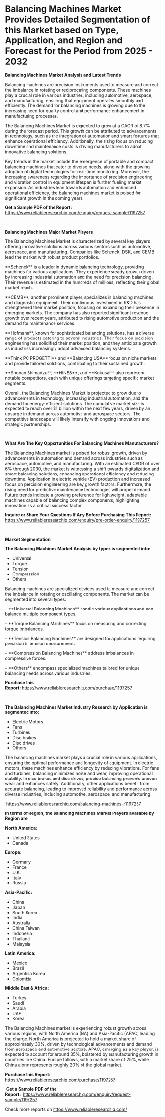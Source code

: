 <p><h1>Balancing Machines Market Provides Detailed Segmentation of this Market based on Type, Application, and Region and Forecast for the Period from 2025 - 2032</h1></p><p><strong>Balancing Machines Market Analysis and Latest Trends</strong></p>
<p><p>Balancing machines are precision instruments used to measure and correct the imbalance in rotating or reciprocating components. These machines play a crucial role in various industries, including automotive, aerospace, and manufacturing, ensuring that equipment operates smoothly and efficiently. The demand for balancing machines is growing due to the increasing need for quality control and performance enhancement in manufacturing processes.</p><p>The Balancing Machines Market is expected to grow at a CAGR of 8.7% during the forecast period. This growth can be attributed to advancements in technology, such as the integration of automation and smart features that enhance operational efficiency. Additionally, the rising focus on reducing downtime and maintenance costs is driving manufacturers to adopt innovative balancing solutions. </p><p>Key trends in the market include the emergence of portable and compact balancing machines that cater to diverse needs, along with the growing adoption of digital technologies for real-time monitoring. Moreover, the increasing awareness regarding the importance of precision engineering and vibration control in equipment lifespan is further fueling market expansion. As industries lean towards automation and enhanced operational efficiency, the balancing machines market is poised for significant growth in the coming years.</p></p>
<p><strong>Get a Sample PDF of the Report:&nbsp;</strong> <a href="https://www.reliableresearchiq.com/enquiry/request-sample/1197257?utm_campaign=2257&utm_medium=2&utm_source=Github&utm_content=ia&utm_term=19022025&utm_id=balancing-machines">https://www.reliableresearchiq.com/enquiry/request-sample/1197257</a></p>
<p>&nbsp;</p>
<p><strong>Balancing Machines Major Market Players</strong></p>
<p><p>The Balancing Machines Market is characterized by several key players offering innovative solutions across various sectors such as automotive, aerospace, and manufacturing. Companies like Schenck, DSK, and CEMB lead the market with robust product portfolios.</p><p>**Schenck** is a leader in dynamic balancing technology, providing machines for various applications. They experience steady growth driven by increasing industrial automation and the need for precision balancing. Their revenue is estimated in the hundreds of millions, reflecting their global market reach.</p><p>**CEMB**, another prominent player, specializes in balancing machines and diagnostic equipment. Their continuous investment in R&D has strengthened their market position, focusing on expanding their presence in emerging markets. The company has also reported significant revenue growth over recent years, attributed to rising automotive production and the demand for maintenance services.</p><p>**Hofmann**, known for sophisticated balancing solutions, has a diverse range of products catering to several industries. Their focus on precision engineering has solidified their market position, and they anticipate growth as industries increasingly adopt advanced balancing systems.</p><p>**Think PC PROGETTI** and **Balancing USA** focus on niche markets and provide tailored solutions, contributing to their sustained growth. </p><p>**Shonan Shimadzu**, **HINES**, and **Kokusai** also represent notable competitors, each with unique offerings targeting specific market segments. </p><p>Overall, the Balancing Machines Market is projected to grow due to advancements in technology, increasing industrial automation, and the demand for energy-efficient solutions. The cumulative market size is expected to reach over $1 billion within the next few years, driven by an upsurge in demand across automotive and aerospace sectors. The competitive landscape will likely intensify with ongoing innovations and strategic partnerships.</p></p>
<p>&nbsp;</p>
<p><strong>What Are The Key Opportunities For Balancing Machines Manufacturers?</strong></p>
<p><p>The Balancing Machines market is poised for robust growth, driven by advancements in automation and demand across industries such as aerospace, automotive, and manufacturing. With an estimated CAGR of over 6% through 2030, the market is witnessing a shift towards digitalization and smart balancing solutions, enhancing operational efficiency and reducing downtime. Application in electric vehicle (EV) production and increased focus on precision engineering are key growth factors. Furthermore, the rising need for predictive maintenance technologies will propel demand. Future trends indicate a growing preference for lightweight, adaptable machines capable of balancing complex components, highlighting innovation as a critical success factor.</p></p>
<p><strong>Inquire or Share Your Questions If Any Before Purchasing This Report:</strong> <a href="https://www.reliableresearchiq.com/enquiry/pre-order-enquiry/1197257?utm_campaign=2257&utm_medium=2&utm_source=Github&utm_content=ia&utm_term=19022025&utm_id=balancing-machines">https://www.reliableresearchiq.com/enquiry/pre-order-enquiry/1197257</a></p>
<p>&nbsp;</p>
<p><strong>Market Segmentation</strong></p>
<p><strong>The Balancing Machines Market Analysis by types is segmented into:</strong></p>
<p><ul><li>Universal</li><li>Torque</li><li>Tension</li><li>Compression</li><li>Others</li></ul></p>
<p><p>Balancing machines are specialized devices used to measure and correct the imbalance in rotating or oscillating components. The market can be segmented into several types: </p><p>- **Universal Balancing Machines** handle various applications and can balance multiple component types. </p><p>- **Torque Balancing Machines** focus on measuring and correcting torque imbalances. </p><p>- **Tension Balancing Machines** are designed for applications requiring precision in tension measurement. </p><p>- **Compression Balancing Machines** address imbalances in compressive forces. </p><p>- **Others** encompass specialized machines tailored for unique balancing needs across various industries.</p></p>
<p><strong>Purchase this Report:&nbsp;</strong><a href="https://www.reliableresearchiq.com/purchase/1197257?utm_campaign=2257&utm_medium=2&utm_source=Github&utm_content=ia&utm_term=19022025&utm_id=balancing-machines">https://www.reliableresearchiq.com/purchase/1197257</a></p>
<p>&nbsp;</p>
<p><strong>The Balancing Machines Market Industry Research by Application is segmented into:</strong></p>
<p><ul><li>Electric Motors</li><li>Fans</li><li>Turbines</li><li>Disc brakes</li><li>Disc drives</li><li>Others</li></ul></p>
<p><p>The balancing machines market plays a crucial role in various applications, ensuring the optimal performance and longevity of equipment. In electric motors, these machines enhance efficiency by reducing vibrations. For fans and turbines, balancing minimizes noise and wear, improving operational stability. In disc brakes and disc drives, precise balancing prevents uneven wear and enhances safety. Additionally, other applications benefit from accurate balancing, leading to improved reliability and performance across diverse industries, including automotive, aerospace, and manufacturing.</p></p>
<p><a href="https://www.reliableresearchiq.com/balancing-machines-r1197257?utm_campaign=2257&utm_medium=2&utm_source=Github&utm_content=ia&utm_term=19022025&utm_id=balancing-machines">&nbsp;https://www.reliableresearchiq.com/balancing-machines-r1197257</a></p>
<p><strong>In terms of Region, the Balancing Machines Market Players available by Region are:</strong></p>
<p>
    <p> <strong> North America: </strong>
        <ul>
            <li>United States</li>
            <li>Canada</li>
        </ul>
        </p> 
    <p> <strong> Europe: </strong>
        <ul>
            <li>Germany</li>
            <li>France</li>
            <li>U.K.</li>
            <li>Italy</li>
            <li>Russia</li>
        </ul>
        </p> 
    <p> <strong> Asia-Pacific: </strong>
        <ul>
            <li>China</li>
            <li>Japan</li>
            <li>South Korea</li>
            <li>India</li>
            <li>Australia</li>
            <li>China Taiwan</li>
            <li>Indonesia</li>
            <li>Thailand</li>
            <li>Malaysia</li>
        </ul>
        </p> 
    <p> <strong> Latin America: </strong>
        <ul>
            <li>Mexico</li>
            <li>Brazil</li>
            <li>Argentina Korea</li>
            <li>Colombia</li>
        </ul>
        </p> 
    <p> <strong> Middle East & Africa: </strong>
        <ul>
            <li>Turkey</li>
            <li>Saudi</li>
            <li>Arabia</li>
            <li>UAE</li>
            <li>Korea</li>
        </ul>
    </p>
    </p>
<p><p>The Balancing Machines market is experiencing robust growth across various regions, with North America (NA) and Asia-Pacific (APAC) leading the charge. North America is projected to hold a market share of approximately 30%, driven by technological advancements and demand from aerospace and automotive sectors. APAC, emerging as a key player, is expected to account for around 35%, bolstered by manufacturing growth in countries like China. Europe follows, with a market share of 25%, while China alone represents roughly 20% of the global market.</p></p>
<p><strong>Purchase this Report: </strong><a href="https://www.reliableresearchiq.com/purchase/1197257?utm_campaign=2257&utm_medium=2&utm_source=Github&utm_content=ia&utm_term=19022025&utm_id=balancing-machines">https://www.reliableresearchiq.com/purchase/1197257</a></p>
<p>&nbsp;<strong>Get a Sample PDF of the Report:&nbsp;&nbsp;</strong><a href="https://www.reliableresearchiq.com/enquiry/request-sample/1197257?utm_campaign=2257&utm_medium=2&utm_source=Github&utm_content=ia&utm_term=19022025&utm_id=balancing-machines">https://www.reliableresearchiq.com/enquiry/request-sample/1197257</a></p>
<p><strong></strong></p>
<p>Check more reports on <a href="https://www.reliableresearchiq.com/?utm_campaign=2257&utm_medium=2&utm_source=Github&utm_content=ia&utm_term=19022025&utm_id=balancing-machines">https://www.reliableresearchiq.com/</a></p>